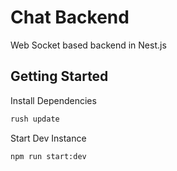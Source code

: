# Chat Backend

Web Socket based backend in Nest.js

## Getting Started

Install Dependencies

```bash
rush update
```

Start Dev Instance

```bash
npm run start:dev
```
